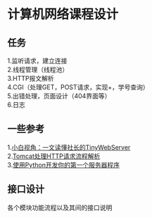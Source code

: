 # 计算机网络课程设计
## 任务
  1.监听请求，建立连接   
  2.线程管理（线程池）  
  3.HTTP报文解析  
  4.CGI（处理GET，POST请求，实现+，学号查询）  
  5.出错处理，页面设计（404界面等）  
  6.日志  
## 一些参考
  1.[小白视角：一文读懂社长的TinyWebServer](https://huixxi.github.io/2020/06/02/%E5%B0%8F%E7%99%BD%E8%A7%86%E8%A7%92%EF%BC%9A%E4%B8%80%E6%96%87%E8%AF%BB%E6%87%82%E7%A4%BE%E9%95%BF%E7%9A%84TinyWebServer/#more)  
  2.[Tomcat处理HTTP请求流程解析](https://juejin.cn/post/7067917428319223845)  
  3.[使用Python开发你的第一个服务器程序](https://cloud.tencent.com/developer/article/1356570)  
## 接口设计
各个模块功能流程以及其间的接口说明
